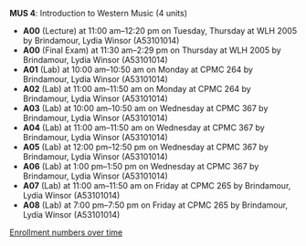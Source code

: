 **MUS 4**: Introduction to Western Music (4 units)

- **A00** (Lecture) at 11:00 am–12:20 pm on Tuesday, Thursday at WLH 2005 by Brindamour, Lydia Winsor (A53101014)
- **A00** (Final Exam) at 11:30 am–2:29 pm on Thursday at WLH 2005 by Brindamour, Lydia Winsor (A53101014)
- **A01** (Lab) at 10:00 am–10:50 am on Monday at CPMC 264 by Brindamour, Lydia Winsor (A53101014)
- **A02** (Lab) at 11:00 am–11:50 am on Monday at CPMC 264 by Brindamour, Lydia Winsor (A53101014)
- **A03** (Lab) at 10:00 am–10:50 am on Wednesday at CPMC 367 by Brindamour, Lydia Winsor (A53101014)
- **A04** (Lab) at 11:00 am–11:50 am on Wednesday at CPMC 367 by Brindamour, Lydia Winsor (A53101014)
- **A05** (Lab) at 12:00 pm–12:50 pm on Wednesday at CPMC 367 by Brindamour, Lydia Winsor (A53101014)
- **A06** (Lab) at 1:00 pm–1:50 pm on Wednesday at CPMC 367 by Brindamour, Lydia Winsor (A53101014)
- **A07** (Lab) at 11:00 am–11:50 am on Friday at CPMC 265 by Brindamour, Lydia Winsor (A53101014)
- **A08** (Lab) at 7:00 pm–7:50 pm on Friday at CPMC 265 by Brindamour, Lydia Winsor (A53101014)

[Enrollment numbers over time](./MUS4.tsv)
